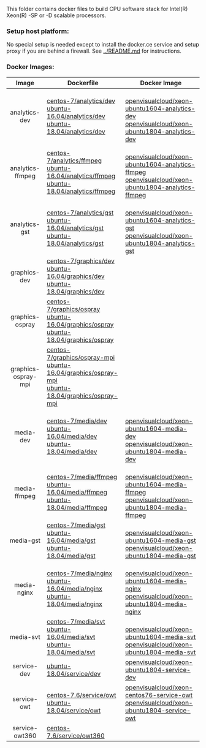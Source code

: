 This folder contains docker files to build CPU software stack for Intel(R) Xeon(R) -SP or -D scalable processors.

### Setup host platform:

No special setup is needed except to install the docker.ce service and setup proxy if you are behind a firewall. See [../README.md](../README.md) for instructions.

### Docker Images:

|Image|Dockerfile|Docker Image|
|:-:|---|---|
|analytics-dev|[centos-7/analytics/dev](centos-7/analytics/dev)<br>[ubuntu-16.04/analytics/dev](ubuntu-16.04/analytics/dev)<br>[ubuntu-18.04/analytics/dev](ubuntu-18.04/analytics/dev)|<br>[openvisualcloud/xeon-ubuntu1604-analytics-dev](https://hub.docker.com/r/openvisualcloud/xeon-ubuntu1604-analytics-dev)<br>[openvisualcloud/xeon-ubuntu1804-analytics-dev](https://hub.docker.com/r/openvisualcloud/xeon-ubuntu1804-analytics-dev)|
|analytics-ffmpeg|[centos-7/analytics/ffmpeg](centos-7/analytics/ffmpeg)<br>[ubuntu-16.04/analytics/ffmpeg](ubuntu-16.04/analytics/ffmpeg)<br>[ubuntu-18.04/analytics/ffmpeg](ubuntu-18.04/analytics/ffmpeg)|<br>[openvisualcloud/xeon-ubuntu1604-analytics-ffmpeg](https://hub.docker.com/r/openvisualcloud/xeon-ubuntu1604-analytics-ffmpeg)<br>[openvisualcloud/xeon-ubuntu1804-analytics-ffmpeg](https://hub.docker.com/r/openvisualcloud/xeon-ubuntu1804-analytics-ffmpeg)|
|analytics-gst|[centos-7/analytics/gst](centos-7/analytics/gst)<br>[ubuntu-16.04/analytics/gst](ubuntu-16.04/analytics/gst)<br>[ubuntu-18.04/analytics/gst](ubuntu-18.04/analytics/gst)|<br>[openvisualcloud/xeon-ubuntu1604-analytics-gst](https://hub.docker.com/r/openvisualcloud/xeon-ubuntu1604-analytics-gst)<br>[openvisualcloud/xeon-ubuntu1804-analytics-gst](https://hub.docker.com/r/openvisualcloud/xeon-ubuntu1804-analytics-gst)|
|graphics-dev|[centos-7/graphics/dev](centos-7/graphics/dev)<br>[ubuntu-16.04/graphics/dev](ubuntu-16.04/graphics/dev)<br>[ubuntu-18.04/graphics/dev](ubuntu-18.04/graphics/dev)|<br><br>|
|graphics-ospray|[centos-7/graphics/ospray](centos-7/graphics/ospray)<br>[ubuntu-16.04/graphics/ospray](ubuntu-16.04/graphics/ospray)<br>[ubuntu-18.04/graphics/ospray](ubuntu-18.04/graphics/ospray)|<br><br>|
|graphics-ospray-mpi|[centos-7/graphics/ospray-mpi](centos-7/graphics/ospray-mpi)<br>[ubuntu-16.04/graphics/ospray-mpi](ubuntu-16.04/graphics/ospray-mpi)<br>[ubuntu-18.04/graphics/ospray-mpi](ubuntu-18.04/graphics/ospray-mpi)|<br><br>|
|media-dev|[centos-7/media/dev](centos-7/media/dev)<br>[ubuntu-16.04/media/dev](ubuntu-16.04/media/dev)<br>[ubuntu-18.04/media/dev](ubuntu-18.04/media/dev)|<br>[openvisualcloud/xeon-ubuntu1604-media-dev](https://hub.docker.com/r/openvisualcloud/xeon-ubuntu1604-media-dev)<br>[openvisualcloud/xeon-ubuntu1804-media-dev](https://hub.docker.com/r/openvisualcloud/xeon-ubuntu1804-media-dev)|
|media-ffmpeg|[centos-7/media/ffmpeg](centos-7/media/ffmpeg)<br>[ubuntu-16.04/media/ffmpeg](ubuntu-16.04/media/ffmpeg)<br>[ubuntu-18.04/media/ffmpeg](ubuntu-18.04/media/ffmpeg)|<br>[openvisualcloud/xeon-ubuntu1604-media-ffmpeg](https://hub.docker.com/r/openvisualcloud/xeon-ubuntu1604-media-ffmpeg)<br>[openvisualcloud/xeon-ubuntu1804-media-ffmpeg](https://hub.docker.com/r/openvisualcloud/xeon-ubuntu1804-media-ffmpeg)|
|media-gst|[centos-7/media/gst](centos-7/media/gst)<br>[ubuntu-16.04/media/gst](ubuntu-16.04/media/gst)<br>[ubuntu-18.04/media/gst](ubuntu-18.04/media/gst)|<br>[openvisualcloud/xeon-ubuntu1604-media-gst](https://hub.docker.com/r/openvisualcloud/xeon-ubuntu1604-media-gst)<br>[openvisualcloud/xeon-ubuntu1804-media-gst](https://hub.docker.com/r/openvisualcloud/xeon-ubuntu1804-media-gst)|
|media-nginx|[centos-7/media/nginx](centos-7/media/nginx)<br>[ubuntu-16.04/media/nginx](ubuntu-16.04/media/nginx)<br>[ubuntu-18.04/media/nginx](ubuntu-18.04/media/nginx)|<br>[openvisualcloud/xeon-ubuntu1604-media-nginx](https://hub.docker.com/r/openvisualcloud/xeon-ubuntu1604-media-nginx)<br>[openvisualcloud/xeon-ubuntu1804-media-nginx](https://hub.docker.com/r/openvisualcloud/xeon-ubuntu1804-media-nginx)|
|media-svt|[centos-7/media/svt](centos-7/media/svt)<br>[ubuntu-16.04/media/svt](ubuntu-16.04/media/svt)<br>[ubuntu-18.04/media/svt](ubuntu-18.04/media/svt)|<br>[openvisualcloud/xeon-ubuntu1604-media-svt](https://hub.docker.com/r/openvisualcloud/xeon-ubuntu1604-media-svt)<br>[openvisualcloud/xeon-ubuntu1804-media-svt](https://hub.docker.com/r/openvisualcloud/xeon-ubuntu1804-media-svt)|
|service-dev|[ubuntu-18.04/service/dev](ubuntu-18.04/service/dev)|[openvisualcloud/xeon-ubuntu1804-service-dev](https://hub.docker.com/r/openvisualcloud/xeon-ubuntu1804-service-dev)|
|service-owt|[centos-7.6/service/owt](centos-7.6/service/owt)<br>[ubuntu-18.04/service/owt](ubuntu-18.04/service/owt)|[openvisualcloud/xeon-centos76-service-owt](https://hub.docker.com/r/openvisualcloud/xeon-centos76-service-owt)<br>[openvisualcloud/xeon-ubuntu1804-service-owt](https://hub.docker.com/r/openvisualcloud/xeon-ubuntu1804-service-owt)|
|service-owt360|[centos-7.6/service/owt360](centos-7.6/service/owt360)||


